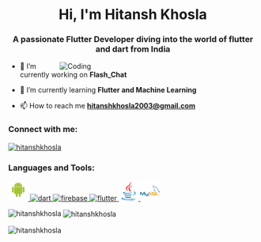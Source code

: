 
<h1 align="center">Hi, I'm Hitansh Khosla</h1>
<h3 align="center">A passionate Flutter Developer diving into the world of flutter and dart from India</h3>
<img align="right" alt="Coding" width="400" src="https://cdn.dribbble.com/users/1162077/screenshots/3848914/programmer.gif">

- 🔭 I’m currently working on **Flash_Chat**

- 🌱 I’m currently learning **Flutter and Machine Learning**

- 📫 How to reach me **hitanshkhosla2003@gmail.com**

<h3 align="left">Connect with me:</h3>
<p align="left">
<a href="https://linkedin.com/in/hitanshkhosla" target="blank"><img align="center" src="https://raw.githubusercontent.com/rahuldkjain/github-profile-readme-generator/master/src/images/icons/Social/linked-in-alt.svg" alt="hitanshkhosla" height="30" width="40" /></a>
</p>

<h3 align="left">Languages and Tools:</h3>
<p align="left"> <a href="https://developer.android.com" target="_blank" rel="noreferrer"> <img src="https://raw.githubusercontent.com/devicons/devicon/master/icons/android/android-original-wordmark.svg" alt="android" width="40" height="40"/> </a> <a href="https://dart.dev" target="_blank" rel="noreferrer"> <img src="https://www.vectorlogo.zone/logos/dartlang/dartlang-icon.svg" alt="dart" width="40" height="40"/> </a> <a href="https://firebase.google.com/" target="_blank" rel="noreferrer"> <img src="https://www.vectorlogo.zone/logos/firebase/firebase-icon.svg" alt="firebase" width="40" height="40"/> </a> <a href="https://flutter.dev" target="_blank" rel="noreferrer"> <img src="https://www.vectorlogo.zone/logos/flutterio/flutterio-icon.svg" alt="flutter" width="40" height="40"/> </a> <a href="https://www.java.com" target="_blank" rel="noreferrer"> <img src="https://raw.githubusercontent.com/devicons/devicon/master/icons/java/java-original.svg" alt="java" width="40" height="40"/> </a> <a href="https://www.mysql.com/" target="_blank" rel="noreferrer"> <img src="https://raw.githubusercontent.com/devicons/devicon/master/icons/mysql/mysql-original-wordmark.svg" alt="mysql" width="40" height="40"/> </a> </p>

<p><img align="left" src="https://github-readme-stats.vercel.app/api/top-langs?username=hitanshkhosla&show_icons=true&locale=en&layout=compact" alt="hitanshkhosla" /></p>

<p>&nbsp;<img align="center" src="https://github-readme-stats.vercel.app/api?username=hitanshkhosla&show_icons=true&locale=en" alt="hitanshkhosla" /></p>

<p><img align="center" src="https://github-readme-streak-stats.herokuapp.com/?user=hitanshkhosla&" alt="hitanshkhosla" /></p>

